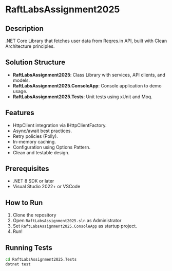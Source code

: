 # RaftLabsAssignment2025

## Description
.NET Core Library that fetches user data from Reqres.in API, built with Clean Architecture principles.

## Solution Structure
- **RaftLabsAssignment2025**: Class Library with services, API clients, and models.
- **RaftLabsAssignment2025.ConsoleApp**: Console application to demo usage.
- **RaftLabsAssignment2025.Tests**: Unit tests using xUnit and Moq.

## Features
- HttpClient integration via IHttpClientFactory.
- Async/await best practices.
- Retry policies (Polly).
- In-memory caching.
- Configuration using Options Pattern.
- Clean and testable design.

## Prerequisites
- .NET 8 SDK or later
- Visual Studio 2022+ or VSCode

## How to Run
1. Clone the repository
2. Open `RaftLabsAssignment2025.sln` as Administrator
3. Set `RaftLabsAssignment2025.ConsoleApp` as startup project.
4. Run!

## Running Tests
```bash
cd RaftLabsAssignment2025.Tests
dotnet test
